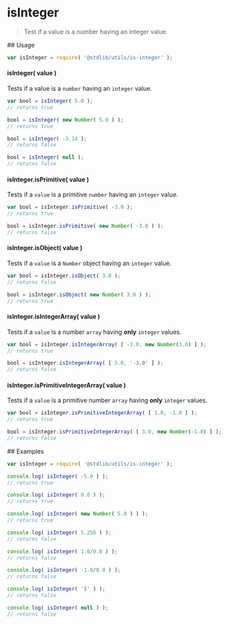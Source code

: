 isInteger
===
> Test if a value is a number having an integer value.

<section class="usage">
## Usage

``` javascript
var isInteger = require( '@stdlib/utils/is-integer' );
```


#### isInteger( value )

Tests if a value is a `number` having an `integer` value.

``` javascript
var bool = isInteger( 5.0 );
// returns true

bool = isInteger( new Number( 5.0 ) );
// returns true

bool = isInteger( -3.14 );
// returns false

bool = isInteger( null );
// returns false
```

#### isInteger.isPrimitive( value )

Tests if a `value` is a primitive `number` having an `integer` value.

``` javascript
var bool = isInteger.isPrimitive( -3.0 );
// returns true

bool = isInteger.isPrimitive( new Number( -3.0 ) );
// returns false
```

#### isInteger.isObject( value )

Tests if a `value` is a `Number` object having an `integer` value.

``` javascript
var bool = isInteger.isObject( 3.0 );
// returns false

bool = isInteger.isObject( new Number( 3.0 ) );
// returns true
```

#### isInteger.isIntegerArray( value )

Tests if a `value` is a number `array` having __only__ `integer` values.

``` javascript
var bool = isInteger.isIntegerArray( [ -3.0, new Number(3.0) ] );
// returns true

bool = isInteger.isIntegerArray( [ 3.0, '-3.0' ] );
// returns false
```

#### isInteger.isPrimitiveIntegerArray( value )

Tests if a `value` is a primitive number `array` having __only__ `integer` values.

``` javascript
var bool = isInteger.isPrimitiveIntegerArray( [ 1.0, -1.0 ] );
// returns true

bool = isInteger.isPrimitiveIntegerArray( [ 3.0, new Number(-1.0) ] );
// returns false
```
<!-- </usage> -->

<section class="examples">
## Examples

``` javascript
var isInteger = require( '@stdlib/utils/is-integer' );

console.log( isInteger( -5.0 ) );
// returns true

console.log( isInteger( 0.0 ) );
// returns true

console.log( isInteger( new Number( 5.0 ) ) );
// returns true

console.log( isInteger( 5.256 ) );
// returns false

console.log( isInteger( 1.0/0.0 ) );
// returns false

console.log( isInteger( -1.0/0.0 ) );
// returns false

console.log( isInteger( '5' ) );
// returns false

console.log( isInteger( null ) );
// returns false
```
<!-- </examples> -->

<section class="links">
<!-- </links> -->
